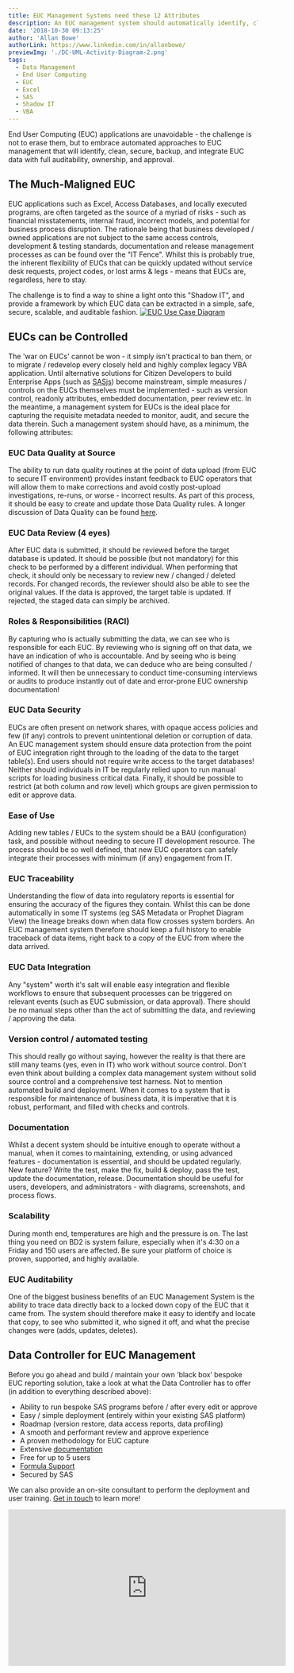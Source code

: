 ```yaml
---
title: EUC Management Systems need these 12 Attributes
description: An EUC management system should automatically identify, clean, secure, backup, and integrate EUC data with full auditability, ownership, and approval.
date: '2018-10-30 09:13:25'
author: 'Allan Bowe'
authorLink: https://www.linkedin.com/in/allanbowe/
previewImg: './DC-UML-Activity-Diagram-2.png'
tags:
  - Data Management
  - End User Computing
  - EUC
  - Excel
  - SAS
  - Shadow IT
  - VBA
---
```


End User Computing (EUC) applications are unavoidable - the challenge is not to erase them, but to embrace automated approaches to EUC management that will identify, clean, secure, backup, and integrate EUC data with full auditability, ownership, and approval.
<h2>The Much-Maligned EUC</h2>
EUC applications such as Excel, Access Databases, and locally executed programs, are often targeted as the source of a myriad of risks - such as financial misstatements, internal fraud, incorrect models, and potential for business process disruption. The rationale being that business developed / owned applications are not subject to the same access controls, development &amp; testing standards, documentation and release management processes as can be found over the "IT Fence". Whilst this is probably true, the inherent flexibility of EUCs that can be quickly updated without service desk requests, project codes, or lost arms &amp; legs - means that EUCs are, regardless, here to stay.

The challenge is to find a way to shine a light onto this "Shadow IT", and provide a framework by which EUC data can be extracted in a simple, safe, secure, scalable, and auditable fashion. <a href="/wp-content/uploads/2018/10/DC-UML-Use-Case-Diagram-EUC.png"><img class="aligncenter size-large wp-image-1008" src="/wp-content/uploads/2018/10/DC-UML-Use-Case-Diagram-EUC.png" alt="EUC Use Case Diagram" /></a>
<h2>EUCs can be Controlled</h2>
The 'war on EUCs' cannot be won - it simply isn't practical to ban them, or to migrate / redevelop every closely held and highly complex legacy VBA application. Until alternative solutions for Citizen Developers to build Enterprise Apps (such as <a href="https://sasjs.io">SASjs</a>) become mainstream, simple measures / controls on the EUCs themselves must be implemented - such as version control, readonly attributes, embedded documentation, peer review etc. In the meantime, a management system for EUCs is the ideal place for capturing the requisite metadata needed to monitor, audit, and secure the data therein. Such a management system should have, as a minimum, the following attributes:
<h3>EUC Data Quality at Source</h3>
The ability to run data quality routines at the point of data upload (from EUC to secure IT environment) provides instant feedback to EUC operators that will allow them to make corrections and avoid costly post-upload investigations, re-runs, or worse - incorrect results. As part of this process, it should be easy to create and update those Data Quality rules. A longer discussion of Data Quality can be found <a href="https://www.linkedin.com/pulse/zen-art-data-quality-allan-bowe/">here</a>.
<h3>EUC Data Review (4 eyes)</h3>
After EUC data is submitted, it should be reviewed before the target database is updated. It should be possible (but not mandatory) for this check to be performed by a different individual. When performing that check, it should only be necessary to review new / changed / deleted records. For changed records, the reviewer should also be able to see the original values. If the data is approved, the target table is updated. If rejected, the staged data can simply be archived.
<h3>Roles &amp; Responsibilities (RACI)</h3>
By capturing who is actually submitting the data, we can see who is responsible for each EUC. By reviewing who is signing off on that data, we have an indication of who is accountable. And by seeing who is being notified of changes to that data, we can deduce who are being consulted / informed. It will then be unnecessary to conduct time-consuming interviews or audits to produce instantly out of date and error-prone EUC ownership documentation!
<h3>EUC Data Security</h3>
EUCs are often present on network shares, with opaque access policies and few (if any) controls to prevent unintentional deletion or corruption of data. An EUC management system should ensure data protection from the point of EUC integration right through to the loading of the data to the target table(s). End users should not require write access to the target databases! Neither should individuals in IT be regularly relied upon to run manual scripts for loading business critical data. Finally, it should be possible to restrict (at both column and row level) which groups are given permission to edit or approve data.
<h3>Ease of Use</h3>
Adding new tables / EUCs to the system should be a BAU (configuration) task, and possible without needing to secure IT development resource. The process should be so well defined, that new EUC operators can safely integrate their processes with minimum (if any) engagement from IT.
<h3>EUC Traceability</h3>
Understanding the flow of data into regulatory reports is essential for ensuring the accuracy of the figures they contain. Whilst this can be done automatically in some IT systems (eg SAS Metadata or Prophet Diagram View) the lineage breaks down when data flow crosses system borders. An EUC management system therefore should keep a full history to enable traceback of data items, right back to a copy of the EUC from where the data arrived.
<h3>EUC Data Integration</h3>
Any "system" worth it's salt will enable easy integration and flexible workflows to ensure that subsequent processes can be triggered on relevant events (such as EUC submission, or data approval). There should be no manual steps other than the act of submitting the data, and reviewing / approving the data.
<h3>Version control / automated testing</h3>
This should really go without saying, however the reality is that there are still many teams (yes, even in IT) who work without source control. Don't even think about building a complex data management system without solid source control and a comprehensive test harness. Not to mention automated build and deployment. When it comes to a system that is responsible for maintenance of business data, it is imperative that it is robust, performant, and filled with checks and controls.
<h3>Documentation</h3>
Whilst a decent system should be intuitive enough to operate without a manual, when it comes to maintaining, extending, or using advanced features - documentation is essential, and should be updated regularly. New feature? Write the test, make the fix, build &amp; deploy, pass the test, update the documentation, release. Documentation should be useful for users, developers, and administrators - with diagrams, screenshots, and process flows.
<h3>Scalability</h3>
During month end, temperatures are high and the pressure is on. The last thing you need on BD2 is system failure, especially when it's 4:30 on a Friday and 150 users are affected. Be sure your platform of choice is proven, supported, and highly available.
<h3>EUC Auditability</h3>
One of the biggest business benefits of an EUC Management System is the ability to trace data directly back to a locked down copy of the EUC that it came from. The system should therefore make it easy to identify and locate that copy, to see who submitted it, who signed it off, and what the precise changes were (adds, updates, deletes). <a href="/wp-content/uploads/2018/10/DC-UML-Deployment-Diagram-without-EUC-EUC-version.png">
<img class="aligncenter wp-image-1055 size-large" src="/wp-content/uploads/2018/10/DC-UML-Deployment-Diagram-without-EUC-EUC-version.png" alt="" /></a>

## Data Controller for EUC Management

Before you go ahead and build / maintain your own ‘black box’ bespoke EUC reporting solution, take a look at what the Data Controller has to offer (in addition to everything described above):

- Ability to run bespoke SAS programs before / after every edit or approve
- Easy / simple deployment (entirely within your existing SAS platform)
- Roadmap (version restore, data access reports, data profiling)
- A smooth and performant review and approve experience
- A proven methodology for EUC capture
- Extensive [documentation](https://docs.datacontroller.io)
- Free for up to 5 users
- [Formula Support](https://docs.datacontroller.io/excel)
- Secured by SAS

We can also provide an on-site consultant to perform the deployment and user training. [Get in touch](/contact) to learn more!

<iframe width="560" height="315" src="https://www.youtube-nocookie.com/embed/QhShWNnNjIw" title="YouTube video player" frameborder="0" allow="accelerometer; autoplay; clipboard-write; encrypted-media; gyroscope; picture-in-picture" allowfullscreen></iframe>
